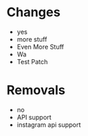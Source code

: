 # Changes
- yes
- more stuff
- Even More Stuff
- Wa
- Test Patch

# Removals
- no
- API support
- instagram api support
